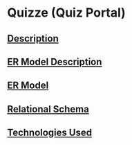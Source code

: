 # Quizze (Quiz Portal)
## [Description](https://github.com/avnishranwa7/Quiz/blob/main/Description)
## [ER Model Description](https://github.com/avnishranwa7/Quiz/blob/main/ER%20Model%20Description)
## [ER Model](https://github.com/avnishranwa7/Quiz/blob/main/ER%20Model.png)
## [Relational Schema](https://github.com/avnishranwa7/Quiz/blob/main/Relational%20Schema)
## [Technologies Used](https://github.com/avnishranwa7/Quiz/blob/main/Technologies%20Used)
